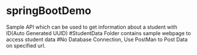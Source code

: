 # springBootDemo
Sample API which can be used to get information about a student with ID(Auto Generated UUID) 
#StudentData Folder contains sample webpage to access student data
#No Database Connection, Use PostMan to Post Data on specified url.
